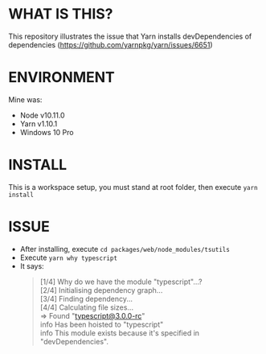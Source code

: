 # WHAT IS THIS?
This repository illustrates the issue that Yarn installs devDependencies of dependencies (https://github.com/yarnpkg/yarn/issues/6651)

# ENVIRONMENT

Mine was:
* Node v10.11.0
* Yarn v1.10.1
* Windows 10 Pro

# INSTALL

This is a workspace setup, you must stand at root folder, then execute `yarn install`

# ISSUE

* After installing, execute `cd packages/web/node_modules/tsutils`
* Execute `yarn why typescript`
* It says:
  > [1/4] Why do we have the module "typescript"...?  
  > [2/4] Initialising dependency graph...  
  > [3/4] Finding dependency...  
  > [4/4] Calculating file sizes...  
  > => Found "typescript@3.0.0-rc"  
  > info Has been hoisted to "typescript"  
  > info This module exists because it's specified in "devDependencies".  
